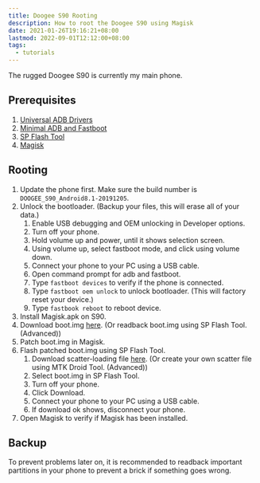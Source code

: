 ```yaml
---
title: Doogee S90 Rooting
description: How to root the Doogee S90 using Magisk
date: 2021-01-26T19:16:21+08:00
lastmod: 2022-09-01T12:12:00+08:00
tags:
  - tutorials
---
```

The rugged Doogee S90 is currently my main phone.

## Prerequisites
1. [Universal ADB Drivers](https://adb.clockworkmod.com)
2. [Minimal ADB and Fastboot](https://forum.xda-developers.com/t/tool-minimal-adb-and-fastboot-2-9-18.2317790/)
3. [SP Flash Tool](https://androidmtk.com/smart-phone-flash-tool)
4. [Magisk](https://github.com/topjohnwu/Magisk/releases)

## Rooting
1. Update the phone first. Make sure the build number is `DOOGEE_S90_Android8.1-20191205`.
2. Unlock the bootloader. (Backup your files, this will erase all of your data.)
   1. Enable USB debugging and OEM unlocking in Developer options.
   2. Turn off your phone.
   3. Hold volume up and power, until it shows selection screen.
   4. Using volume up, select fastboot mode, and click using volume down.
   5. Connect your phone to your PC using a USB cable.
   6. Open command prompt for adb and fastboot.
   7. Type `fastboot devices` to verify if the phone is connected.
   8. Type `fastboot oem unlock` to unlock bootloader. (This will factory reset your device.)
   9. Type `fastbook reboot` to reboot device.
3. Install Magisk.apk on S90.
4. Download boot.img [here](https://github.com/AnimMouse/Doogee-S90-Magisk/blob/main/stock/boot.img). (Or readback boot.img using SP Flash Tool. (Advanced))
5. Patch boot.img in Magisk.
6. Flash patched boot.img using SP Flash Tool.
   1. Download scatter-loading file [here](https://github.com/AnimMouse/Doogee-S90-Magisk/blob/main/MT6771_Android_scatter.txt). (Or create your own scatter file using MTK Droid Tool. (Advanced))
   2. Select boot.img in SP Flash Tool.
   3. Turn off your phone.
   4. Click Download.
   5. Connect your phone to your PC using a USB cable.
   6. If download ok shows, disconnect your phone.
7. Open Magisk to verify if Magisk has been installed.

## Backup
To prevent problems later on, it is recommended to readback important partitions in your phone to prevent a brick if something goes wrong.